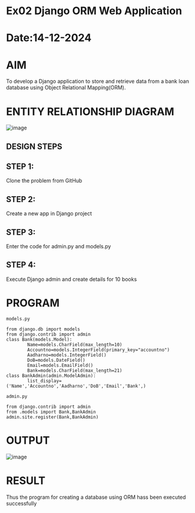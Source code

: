 # Ex02 Django ORM Web Application
# Date:14-12-2024
# AIM
To develop a Django application to store and retrieve data from a bank loan database using Object Relational Mapping(ORM).

# ENTITY RELATIONSHIP DIAGRAM


![image](https://github.com/user-attachments/assets/37ab460c-ce0a-4a20-b410-dd3baf6d5058)


## DESIGN STEPS
## STEP 1:
Clone the problem from GitHub

## STEP 2:
Create a new app in Django project

## STEP 3:
Enter the code for admin.py and models.py

## STEP 4:
Execute Django admin and create details for 10 books

# PROGRAM
```
models.py

from django.db import models
from django.contrib import admin
class Bank(models.Model):
        Name=models.CharField(max_length=10)
        Accountno=models.IntegerField(primary_key="accountno")
        Aadharno=models.IntegerField()
        DoB=models.DateField()
        Email=models.EmailField()
        Bank=models.CharField(max_length=21)
class BankAdmin(admin.ModelAdmin):
        list_display=('Name','Accountno','Aadharno','DoB','Email','Bank',)

admin.py

from django.contrib import admin
from .models import Bank,BankAdmin
admin.site.register(Bank,BankAdmin)
```
# OUTPUT

![image](https://github.com/user-attachments/assets/1457c37d-cc0d-4d6d-8ed9-16421b9b83f3)


# RESULT
Thus the program for creating a database using ORM hass been executed successfully
